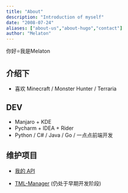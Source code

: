 ```yaml
---
title: "About"
description: "Introduction of myself"
date: "2008-07-24"
aliases: ["about-us","about-hugo","contact"]
author: "Melaton"
---
```


你好⭐我是Melaton

## 介绍下

- 喜欢 Minecraft / Monster Hunter / Terraria

## DEV

- Manjaro + KDE
- Pycharm + IDEA + Rider
- Python / C# / Java / Go / 一点点前端开发

## 维护项目

- [我的 API](https://www.melaton.top/api)

- [TML-Manager](https://github.com/HundSimon/tml-manager) (仍处于早期开发阶段)